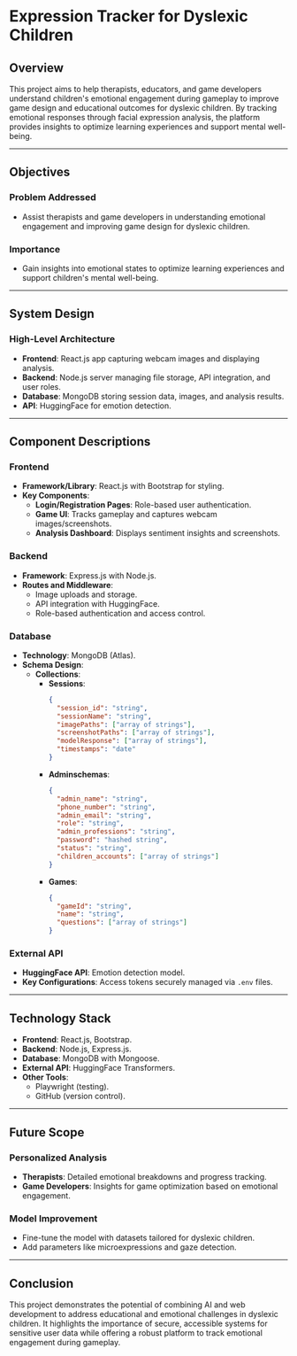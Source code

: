 # Expression Tracker for Dyslexic Children

## Overview  
This project aims to help therapists, educators, and game developers understand children's emotional engagement during gameplay to improve game design and educational outcomes for dyslexic children. By tracking emotional responses through facial expression analysis, the platform provides insights to optimize learning experiences and support mental well-being.

---

## Objectives  

### Problem Addressed  
- Assist therapists and game developers in understanding emotional engagement and improving game design for dyslexic children.  

### Importance  
- Gain insights into emotional states to optimize learning experiences and support children's mental well-being.

---

## System Design  

### High-Level Architecture  
- **Frontend**: React.js app capturing webcam images and displaying analysis.  
- **Backend**: Node.js server managing file storage, API integration, and user roles.  
- **Database**: MongoDB storing session data, images, and analysis results.  
- **API**: HuggingFace for emotion detection.

---

## Component Descriptions  

### Frontend  
- **Framework/Library**: React.js with Bootstrap for styling.  
- **Key Components**:  
  - **Login/Registration Pages**: Role-based user authentication.  
  - **Game UI**: Tracks gameplay and captures webcam images/screenshots.  
  - **Analysis Dashboard**: Displays sentiment insights and screenshots.  

### Backend  
- **Framework**: Express.js with Node.js.  
- **Routes and Middleware**:  
  - Image uploads and storage.  
  - API integration with HuggingFace.  
  - Role-based authentication and access control.  

### Database  
- **Technology**: MongoDB (Atlas).  
- **Schema Design**:  
  - **Collections**:  
    - **Sessions**:  
      ```json
      {
        "session_id": "string",
        "sessionName": "string",
        "imagePaths": ["array of strings"],
        "screenshotPaths": ["array of strings"],
        "modelResponse": ["array of strings"],
        "timestamps": "date"
      }
      ```  
    - **Adminschemas**:  
      ```json
      {
        "admin_name": "string",
        "phone_number": "string",
        "admin_email": "string",
        "role": "string",
        "admin_professions": "string",
        "password": "hashed string",
        "status": "string",
        "children_accounts": ["array of strings"]
      }
      ```  
    - **Games**:  
      ```json
      {
        "gameId": "string",
        "name": "string",
        "questions": ["array of strings"]
      }
      ```  

### External API  
- **HuggingFace API**: Emotion detection model.  
- **Key Configurations**: Access tokens securely managed via `.env` files.  

---

## Technology Stack  
- **Frontend**: React.js, Bootstrap.  
- **Backend**: Node.js, Express.js.  
- **Database**: MongoDB with Mongoose.  
- **External API**: HuggingFace Transformers.  
- **Other Tools**:  
  - Playwright (testing).  
  - GitHub (version control).  

---

## Future Scope  

### Personalized Analysis  
- **Therapists**: Detailed emotional breakdowns and progress tracking.  
- **Game Developers**: Insights for game optimization based on emotional engagement.  

### Model Improvement  
- Fine-tune the model with datasets tailored for dyslexic children.  
- Add parameters like microexpressions and gaze detection.  

---

## Conclusion  
This project demonstrates the potential of combining AI and web development to address educational and emotional challenges in dyslexic children. It highlights the importance of secure, accessible systems for sensitive user data while offering a robust platform to track emotional engagement during gameplay.
